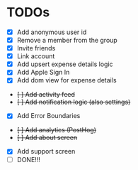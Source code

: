 # TODOs

- [x] Add anonymous user id
- [x] Remove a member from the group
- [x] Invite friends
- [x] Link account
- [x] Add upsert expense details logic
- [x] Add Apple Sign In
- [x] Add dom view for expense details
- ~~[ ] Add activity feed~~
- ~~[ ] Add notification logic (also settings)~~
- [x] Add Error Boundaries
- ~~[ ] Add analytics (PostHog)~~
- ~~[ ] Add about screen~~
- [x] Add support screen
- [ ] DONE!!!
